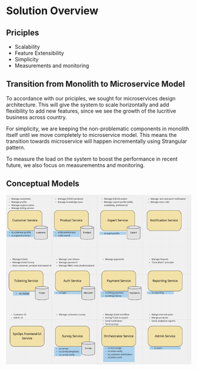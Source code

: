 # Solution Overview

## Priciples
- Scalability
- Feature Extensibility
- Simplicity
- Measurements and monitoring


## Transition from Monolith to Microservice Model

To accordance with our priciples, we sought for microservices design architecture. This will give the system to scale horizontally and add flexibility to add new features, since we see the growth of the lucritive business across country.

For simplicity, we are keeping the non-problematic components in monolith itself until we move completely to microservice model. This means the transition towards microservice will happen incrementally using Strangular pattern.

To measure the load on the system to boost the performance in recent future, we also focus on measurementns and monitoring.


## Conceptual Models

![domain_model](../img/domain_model.png)





